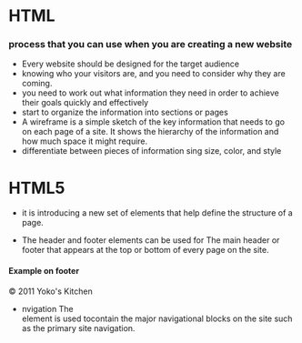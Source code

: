 # HTML

###  process that you can use when you are creating a new website
* Every website should be designed for the target audience
* knowing who your visitors are, and you need to consider why they are coming.
* you need to work out what information they need in order to achieve their goals quickly and effectively
* start to organize the information into sections or pages
* A wireframe is a simple sketch of the key information that needs to go on each page of a site. It shows the hierarchy of the information and how much space it might require.
* differentiate between pieces of information sing size, color, and style

# HTML5
* it is introducing a new set of elements that help define the structure of a page.

* The header and footer elements can be used for The main header or footer that appears at the top or bottom of every page on the site.
#### Example on footer
<footer>
&copy; 2011 Yoko's Kitchen
</footer>

* nvigation
The <nav> element is used tocontain the major navigational blocks on the site such as the primary site navigation.

